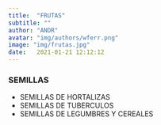 ```yaml
---
title:  "FRUTAS"
subtitle: ""
author: "ANDR"
avatar: "img/authors/wferr.png"
image: "img/frutas.jpg"
date:   2021-01-21 12:12:12
---
```


### SEMILLAS 
- SEMILLAS DE HORTALIZAS
- SEMILLAS DE TUBERCULOS
- SEMILLAS DE LEGUMBRES Y CEREALES
